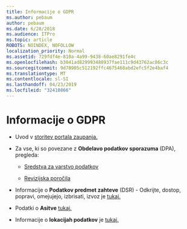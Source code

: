 ```yaml
---
title: Informacije o GDPR
ms.author: pebaum
author: pebaum
ms.date: 6/28/2018
ms.audience: ITPro
ms.topic: article
ROBOTS: NOINDEX, NOFOLLOW
localization_priority: Normal
ms.assetid: 729fdf4e-810a-4a99-9438-60ae8291fe4c
ms.openlocfilehash: b3041ad829993480937fae111c9d43762ac86c3c
ms.sourcegitcommit: 9d78905c512192ffc4675468abd2efc5f2e4baf4
ms.translationtype: MT
ms.contentlocale: sl-SI
ms.lasthandoff: 04/23/2019
ms.locfileid: "32410866"
---
```

# <a name="information-about-gdpr"></a>Informacije o GDPR

- Uvod v [storitev portala zaupanja.](https://servicetrust.microsoft.com/ViewPage/GDPRGetStarted)
    
- Za vse, ki so povezane z **Obdelavo podatkov sporazuma** (DPA), pregleda: 
    
  - [Sredstva za varstvo podatkov](https://servicetrust.microsoft.com/ViewPage/TrustDocuments)
    
  - [Revizijska poročila](https://servicetrust.microsoft.com/ViewPage/MSComplianceGuide)
    
- Informacije o **Podatkov predmet zahteve** (DSR) - Odkrijte, dostop, popravi, omejujejo, izbrisati, izvoz je [tukaj.](https://docs.microsoft.com/microsoft-365/compliance/gdpr-dsr-office365)
    
- Podatki o **Asitve** [tukaj.](https://servicetrust.microsoft.com/ViewPage/GDPRBreach)
    
- Informacije o **lokacijah podatkov** je [tukaj.](https://products.office.com/where-is-your-data-located?ms.officeurl=datamaps&amp;geo=All#All)
    

